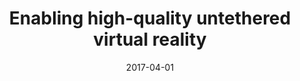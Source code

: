 ---
title: "Enabling high-quality untethered virtual reality"
collection: publications
permalink: /publication/2017-04-01-Enabling-high-quality-untethered-virtual-reality
excerpt: '126 cites: https://scholar.google.com/scholar?oi=bibs\&amp;hl=en\&amp;cites=5103195521437052288'
date: 2017-04-01
venue: '14th USENIX Symposium on Networked Systems Design and Implementation'
link: 'https://doi.org/10.1145/2486001'
citation: ' O Abari,  D Bharadia,  A Duffield,  D Katabi, '
---